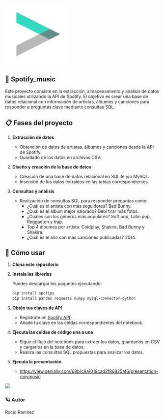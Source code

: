 ![](https://github.com/Roxy-5/Evaluacion1-Adalab/blob/main/image.jpg?raw=true)

## 🎤 Spotify_music

Este proyecto consiste en la extracción, almacenamiento y análisis de datos musicales utilizando la API de Spotify. El objetivo es crear una base de datos relacional con información de artistas, álbumes y canciones para responder a preguntas clave mediante consultas SQL.

## 📋 Fases del proyecto
1. **Extracción de datos**
   - Obtención de datos de artistas, álbumes y canciones desde la API de Spotify.
   - Guardado de los datos en archivos CSV.

2. **Diseño y creación de la base de datos**
   - Creación de una base de datos relacional en SQLite y/o MySQL.
   - Inserción de los datos extraídos en las tablas correspondientes.

3. **Consultas y análisis**
   - Realización de consultas SQL para responder preguntas como:
     - ¿Cuál es el artista con más seguidores? Bad Bunny.
     - ¿Cuál es el álbum mejor valorado? Debí tirar más fotos.
     - ¿Cuáles son los géneros más populares? Soft pop, Latin pop, Reggaeton y trap.
     - Top 4 álbumes por artista: Coldplay, Shakira, Bad Bunny y Shakira.
     - ¿Cuál es el año con más canciones publicadas? 2014.

## 🚀 Cómo usar
1. **Clona este repositorio**
2. **Instala las librerías**
   
   Puedes descargar los paquetes ejecutando:
   ```sh
   pip install spotipy
   pip install pandas requests numpy mysql-connector-python
   ```
4. **Obtén tus claves de API**
   - Regístrate en [Spotify API](https://spotipy.readthedocs.io/en/2.24.0/)) 
   - Añade tu clave en las celdas correspondientes del notebook.
5. **Ejecuta las celdas de código una a una**
   - Sigue el flujo del notebook para extraer los datos, guardarlos en CSV y cargarlos en la base de datos.
   - Realiza las consultas SQL propuestas para analizar los datos.
6. **Ejecuta la presentación**
   - https://view.genially.com/68b1c8a1019cad2f86825af6/presentation-roxymusic
   
![](https://github.com/Roxy-5/Spotify_music-Adalab/blob/main/logo_spotify.png?raw=true)
### 🪐 Autor

Rocío Ramírez
